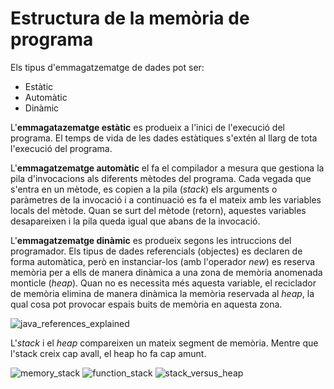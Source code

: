 # Estructura de la memòria de programa

Els tipus d'emmagatzematge de dades pot ser:
* Estàtic
* Automàtic
* Dinàmic

L'**emmagatazematge estàtic** es produeix a l'inici de l'execució del programa. El temps de vida de les dades estàtiques s'extén al llarg de tota l'execució del programa.

L'**emmagatzematge automàtic** el fa el compilador a mesura que gestiona la pila d'invocacions als diferents mètodes del programa. Cada vegada que s'entra en un mètode, es copien a la pila (*stack*) els arguments o paràmetres de la invocació i a continuació es fa el mateix amb les variables locals del mètode. Quan se surt del mètode (retorn), aquestes variables desapareixen i la pila queda igual que abans de la invocació.

L'**emmagatzematge dinàmic** es produeix segons les intruccions del programador. Els tipus de dades referencials (objectes) es declaren de forma automàtica, però en instanciar-los (amb l'operador *new*) es reserva memòria per a ells de manera dinàmica a una zona de memòria anomenada monticle (*heap*). Quan no es necessita més aquesta variable, el reciclador de memòria elimina de manera dinàmica la memòria reservada al *heap*, la qual cosa pot provocar espais buits de memòria en aquesta zona.

![java_references_explained](https://user-images.githubusercontent.com/36074660/207143743-9f913bed-2f76-4252-bf79-2c1fc4096805.png)

L'*stack* i el *heap* compareixen un mateix segment de memòria. Mentre que l'stack creix cap avall, el heap ho fa cap amunt.

![memory_stack](https://user-images.githubusercontent.com/36074660/207142668-af3af744-a575-4fdc-9ee0-a9b738ee5fa5.png)
![function_stack](https://user-images.githubusercontent.com/36074660/207143288-f19c0073-4606-4657-b86a-80f171bde05b.png)
![stack_versus_heap](https://user-images.githubusercontent.com/36074660/207143384-cc0c8926-2858-4729-bb78-6b5086bb7bd9.png)
